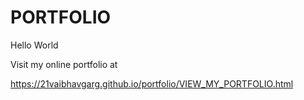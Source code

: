 # PORTFOLIO
Hello World

Visit my online portfolio at

https://21vaibhavgarg.github.io/portfolio/VIEW_MY_PORTFOLIO.html
